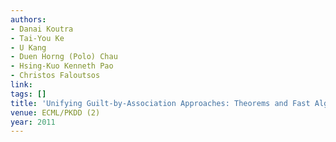 ```yaml
---
authors:
- Danai Koutra
- Tai-You Ke
- U Kang
- Duen Horng (Polo) Chau
- Hsing-Kuo Kenneth Pao
- Christos Faloutsos
link:
tags: []
title: 'Unifying Guilt-by-Association Approaches: Theorems and Fast Algorithms.'
venue: ECML/PKDD (2)
year: 2011
---
```

